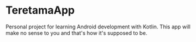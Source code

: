 # TeretamaApp

Personal project for learning Android development with Kotlin. This app will make no sense to you and that's how it's supposed to be.